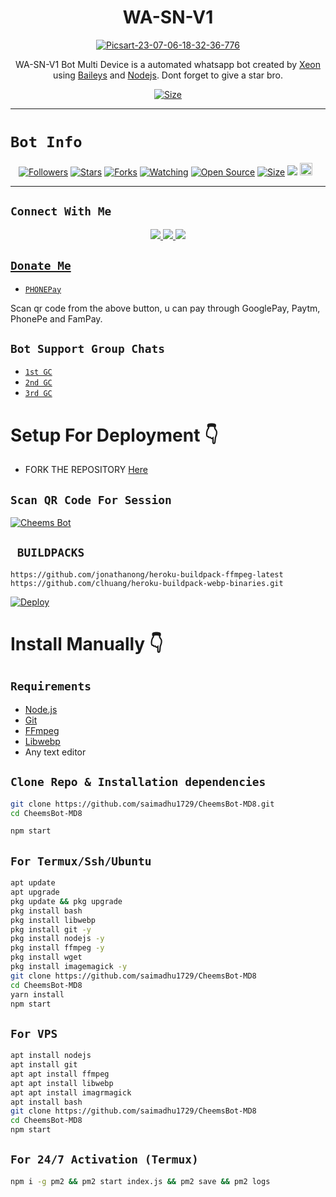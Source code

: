 

<h1 align="center">WA-SN-V1<br></h1>
<p align="center">
<a href="https://ibb.co/fC1mFyj"><img src="https://i.ibb.co/SKsqyMF/Picsart-23-07-06-18-32-36-776.jpg" alt="Picsart-23-07-06-18-32-36-776" border="0" /></a>
</p>

<p align="center">
WA-SN-V1 Bot Multi Device is a automated whatsapp bot created by <a href="https://github.com/sainikhil1729" target="_blank">Xeon</a> using <a href="https://github.com/adiwajshing/Baileys" target="_blank">Baileys</a> and <a href="https://github.com/nodejs" target="_blank">Nodejs</a>. Dont forget to give a star bro.
</p>

<p align="center">
<a href="https://wa.link/vwm687"><img title="Size" src="https://img.shields.io/badge/Tutorial-Video-green"></a>
</p>

------

# ```Bot Info```
<p align="center">
<a href="https://github.com/sainikhil1729/followers"><img title="Followers" src="https://img.shields.io/github/followers/sainikhil1729?color=red&style=flat-square"></a>
<a href="https://github.com/sainikhil1729/WA-SN-V1/stargazers/"><img title="Stars" src="https://img.shields.io/github/stars/sainikhil1729/WA-SN-V1?color=blue&style=flat-square"></a>
<a href="https://github.com/sainikhil1729/WA-SN-V1/network/members"><img title="Forks" src="https://img.shields.io/github/forks/sainikhil1729/WA-SN-V1?color=red&style=flat-square"></a>
<a href="https://github.com/sainikhil1729/WA-SN-V1/watchers"><img title="Watching" src="https://img.shields.io/github/watchers/sainikhil1729/WA-SN-V1?label=Watchers&color=blue&style=flat-square"></a>
<a href="https://github.com/sainikhil1729/WA-SN-V1"><img title="Open Source" src="https://img.shields.io/badge/Author-sainikhil%20Bot%20Inc.-red?v=103"></a>
<a href="https://github.com/sainikhil1729/WA-SN-V1/"><img title="Size" src="https://img.shields.io/github/repo-size/sainikhil1729/WA-SN-V1?style=flat-square&color=green"></a>
<a href="https://hits.seeyoufarm.com"><img src="https://hits.seeyoufarm.com/api/count/incr/badge.svg?url=https%3A%2F%2Fgithub.com%2FDGXeon%2FCheemsBot-MD8&count_bg=%2379C83D&title_bg=%23555555&icon=probot.svg&icon_color=%2300FF6D&title=hits&edge_flat=false"/></a>
<a href="https://github.com/sainikhil1729/WA-SN-V1/graphs/commit-activity"><img height="20" src="https://img.shields.io/badge/Maintained%3F-yes-green.svg"></a>&nbsp;&nbsp;
</p>
<p align='center'>
    </p>

-------

## ```Connect With Me```
<p align="center">
<a href="https://wa.me/919505579643"><img src="https://img.shields.io/badge/Contact sainikhil-25D366?style=for-the-badge&logo=whatsapp&logoColor=white" />
<a href="https://chat.whatsapp.com/IR1FCvKT2Cw05jwJVYyIN"><img src="https://img.shields.io/badge/Join Official GC-25D366?style=for-the-badge&logo=whatsapp&logoColor=white" />
<a href="https://chat.whatsapp.com/IR1FCvKT2Cw05jwJVYyIN"><img src="https://img.shields.io/badge/Subscribe SAINIKHIL-ff0000?style=for-the-badge&logo=youtube&logoColor=ff000000&link=https://chat.whatsapp.com/IR1FCvKT2Cw05jwJVYyIN" /><br>
</p>

## ```Donate Me```

- [`PHONEPay`](9505579643)

<p align="left">
Scan qr code from the above button, u can pay through GooglePay, Paytm, PhonePe and FamPay.
</p>

## ```Bot Support Group Chats```

- [`1st GC`](https://chat.whatsapp.com/Dc2qyVeK8JbJq8Gr3U1pKH)
- [`2nd GC`](https://chat.whatsapp.com/BW0o3ZyiAF5Azb1bIqG9Ue)
- [`3rd GC`](https://chat.whatsapp.com/KMymhLdGcjPHihOkrfHW7q)

# Setup For Deployment 👇

- FORK THE REPOSITORY [Here](https://github.com/DGXeon/CheemsBot-MD8/fork)

## `Scan QR Code For Session`
[![Cheems Bot](https://repl.it/badge/github/quiec/whatsasena)](https://replit.com/@DGXeon/Cheems-Bot-Multi-Auth-Session-Generator?v=1)

## ` BUILDPACKS`

```
https://github.com/jonathanong/heroku-buildpack-ffmpeg-latest
https://github.com/clhuang/heroku-buildpack-webp-binaries.git
```

[![Deploy](https://www.herokucdn.com/deploy/button.svg)](https://heroku.com/deploy?template=https://github.com/DGXeon/CheemsBot-MD8/)

# Install Manually 👇
## `Requirements`
* [Node.js](https://nodejs.org/en/)
* [Git](https://git-scm.com/downloads)
* [FFmpeg](https://github.com/BtbN/FFmpeg-Builds/releases/download/autobuild-2020-12-08-13-03/ffmpeg-n4.3.1-26-gca55240b8c-win64-gpl-4.3.zip)
* [Libwebp](https://developers.google.com/speed/webp/download)
* Any text editor
## `Clone Repo & Installation dependencies`
```bash
git clone https://github.com/saimadhu1729/CheemsBot-MD8.git
cd CheemsBot-MD8

npm start
```
## `For Termux/Ssh/Ubuntu`
```bash
apt update
apt upgrade
pkg update && pkg upgrade
pkg install bash
pkg install libwebp
pkg install git -y
pkg install nodejs -y 
pkg install ffmpeg -y 
pkg install wget
pkg install imagemagick -y
git clone https://github.com/saimadhu1729/CheemsBot-MD8
cd CheemsBot-MD8
yarn install
npm start
```
## `For VPS`
```bash
apt install nodejs 
apt install git 
apt apt install ffmpeg 
apt apt install libwebp 
apt apt install imagrmagick
apt install bash
git clone https://github.com/saimadhu1729/CheemsBot-MD8
cd CheemsBot-MD8
npm start
```
## `For 24/7 Activation (Termux)`
```bash
npm i -g pm2 && pm2 start index.js && pm2 save && pm2 logs
```
